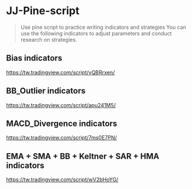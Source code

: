 # JJ-Pine-script
>Use pine script to practice writing indicators and strategies
>You can use the following indicators to adjust parameters and conduct research on strategies.
## Bias indicators
https://tw.tradingview.com/script/vQBRrxen/
## BB_Outlier indicators
https://tw.tradingview.com/script/apu241M5/
## MACD_Divergence indicators
https://tw.tradingview.com/script/7ms0E7PN/
## EMA + SMA + BB + Keltner + SAR + HMA indicators
https://tw.tradingview.com/script/wV2bHoYG/

